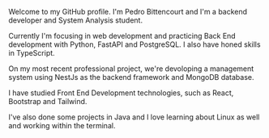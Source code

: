 Welcome to my GitHub profile. I'm Pedro Bittencourt and I'm a backend developer and System Analysis student.

Currently I'm focusing in web development and practicing Back End development with Python, FastAPI and PostgreSQL. I also have honed skills in TypeScript.

On my most recent professional project, we're devoloping a management system using NestJs as the backend framework and MongoDB database.

I have studied Front End Development technologies, such as React, Bootstrap and Tailwind.

I've also done some projects in Java and I love learning about Linux as well and working within the terminal. 
